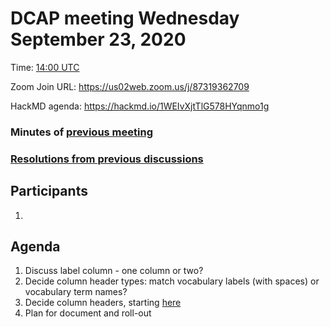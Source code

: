 # DCAP meeting Wednesday September 23, 2020 

Time: [14:00 UTC](https://www.timeanddate.com/worldclock/fixedtime.html?msg=DCAP+September+09&iso=20200909T14&p1=1440&ah=1&am=30) 

Zoom Join URL: https://us02web.zoom.us/j/87319362709

HackMD agenda: https://hackmd.io/1WEIvXjtTlG578HYqnmo1g

### Minutes of [previous meeting](https://github.com/dcmi/dcap/blob/master/meetings/2020/2020.09.09.dcap_zoom_call.md) 

### [Resolutions from previous discussions](https://hackmd.io/tjFOwoqqTIid4jtfmVzkLg)

## Participants

1.

## Agenda

1. Discuss label column - one column or two?
2. Decide column header types: match vocabulary labels (with spaces) or vocabulary term names?
3. Decide column headers, starting [here](https://github.com/dcmi/dcap/blob/master/prototypes/simple/simpleTemplate.csv)
4. Plan for document and roll-out
